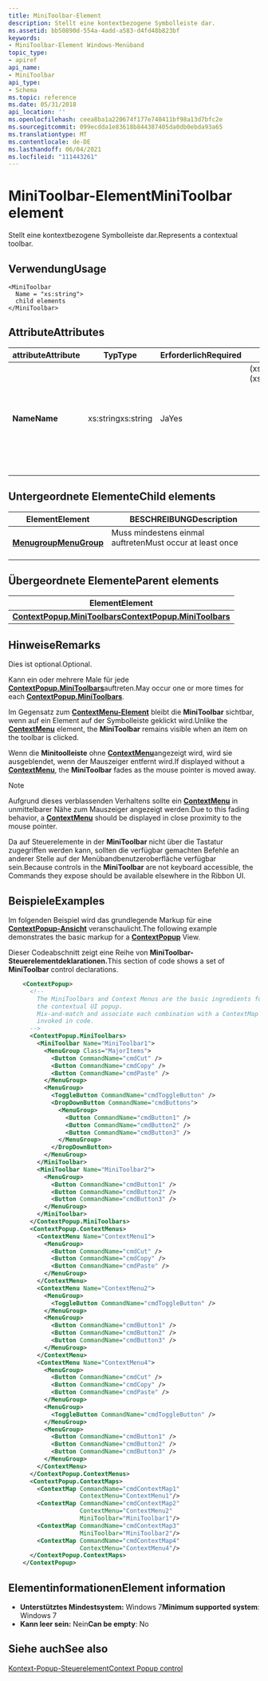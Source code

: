 ```yaml
---
title: MiniToolbar-Element
description: Stellt eine kontextbezogene Symbolleiste dar.
ms.assetid: bb50890d-554a-4add-a583-d4fd48b823bf
keywords:
- MiniToolbar-Element Windows-Menüband
topic_type:
- apiref
api_name:
- MiniToolbar
api_type:
- Schema
ms.topic: reference
ms.date: 05/31/2018
api_location: ''
ms.openlocfilehash: ceea8ba1a220674f177e740411bf98a13d7bfc2e
ms.sourcegitcommit: 099ecdda1e83618b844387405da0db0ebda93a65
ms.translationtype: MT
ms.contentlocale: de-DE
ms.lasthandoff: 06/04/2021
ms.locfileid: "111443261"
---
```

# <a name="minitoolbar-element"></a><span data-ttu-id="ce761-104">MiniToolbar-Element</span><span class="sxs-lookup"><span data-stu-id="ce761-104">MiniToolbar element</span></span>

<span data-ttu-id="ce761-105">Stellt eine kontextbezogene Symbolleiste dar.</span><span class="sxs-lookup"><span data-stu-id="ce761-105">Represents a contextual toolbar.</span></span>

## <a name="usage"></a><span data-ttu-id="ce761-106">Verwendung</span><span class="sxs-lookup"><span data-stu-id="ce761-106">Usage</span></span>

``` syntax
<MiniToolbar
  Name = "xs:string">
  child elements
</MiniToolbar>
```

## <a name="attributes"></a><span data-ttu-id="ce761-107">Attribute</span><span class="sxs-lookup"><span data-stu-id="ce761-107">Attributes</span></span>



| <span data-ttu-id="ce761-108">attribute</span><span class="sxs-lookup"><span data-stu-id="ce761-108">Attribute</span></span>           | <span data-ttu-id="ce761-109">Typ</span><span class="sxs-lookup"><span data-stu-id="ce761-109">Type</span></span>                 | <span data-ttu-id="ce761-110">Erforderlich</span><span class="sxs-lookup"><span data-stu-id="ce761-110">Required</span></span>       | <span data-ttu-id="ce761-111">BESCHREIBUNG</span><span class="sxs-lookup"><span data-stu-id="ce761-111">Description</span></span>                                                                                                                                                                                                                |
|---------------------|----------------------|----------------|----------------------------------------------------------------------------------------------------------------------------------------------------------------------------------------------------------------------------|
| <span data-ttu-id="ce761-112">**Name**</span><span class="sxs-lookup"><span data-stu-id="ce761-112">**Name**</span></span><br/> | <span data-ttu-id="ce761-113">xs:string</span><span class="sxs-lookup"><span data-stu-id="ce761-113">xs:string</span></span><br/> | <span data-ttu-id="ce761-114">Ja</span><span class="sxs-lookup"><span data-stu-id="ce761-114">Yes</span></span><br/> | <span data-ttu-id="ce761-115"><dt> (xs:string)</span><span class="sxs-lookup"><span data-stu-id="ce761-115"><dt> (xs:string)</span></span><br/> </dt> <dd> <span data-ttu-id="ce761-116">Eine Zeichenfolge, die aus einer beliebigen Sequenz von Zeichen besteht, einschließlich Leerzeichen und Zeilenunterbrechungszeichen.</span><span class="sxs-lookup"><span data-stu-id="ce761-116">A string composed of any sequence of characters, including white space and line-break characters.</span></span><br/> </dd> </dl> |



## <a name="child-elements"></a><span data-ttu-id="ce761-117">Untergeordnete Elemente</span><span class="sxs-lookup"><span data-stu-id="ce761-117">Child elements</span></span>



| <span data-ttu-id="ce761-118">Element</span><span class="sxs-lookup"><span data-stu-id="ce761-118">Element</span></span>                                                         | <span data-ttu-id="ce761-119">BESCHREIBUNG</span><span class="sxs-lookup"><span data-stu-id="ce761-119">Description</span></span>                                     |
|-----------------------------------------------------------------|-------------------------------------------------|
| [<span data-ttu-id="ce761-120">**Menugroup**</span><span class="sxs-lookup"><span data-stu-id="ce761-120">**MenuGroup**</span></span>](windowsribbon-element-menugroup.md)<br/> | <span data-ttu-id="ce761-121">Muss mindestens einmal auftreten</span><span class="sxs-lookup"><span data-stu-id="ce761-121">Must occur at least once</span></span><br/> <br/> |



## <a name="parent-elements"></a><span data-ttu-id="ce761-122">Übergeordnete Elemente</span><span class="sxs-lookup"><span data-stu-id="ce761-122">Parent elements</span></span>



| <span data-ttu-id="ce761-123">Element</span><span class="sxs-lookup"><span data-stu-id="ce761-123">Element</span></span>                                                                                         |
|-------------------------------------------------------------------------------------------------|
| [<span data-ttu-id="ce761-124">**ContextPopup.MiniToolbars**</span><span class="sxs-lookup"><span data-stu-id="ce761-124">**ContextPopup.MiniToolbars**</span></span>](windowsribbon-element-contextpopup-minitoolbars.md)<br/> |



## <a name="remarks"></a><span data-ttu-id="ce761-125">Hinweise</span><span class="sxs-lookup"><span data-stu-id="ce761-125">Remarks</span></span>

<span data-ttu-id="ce761-126">Dies ist optional.</span><span class="sxs-lookup"><span data-stu-id="ce761-126">Optional.</span></span>

<span data-ttu-id="ce761-127">Kann ein oder mehrere Male für jede [**ContextPopup.MiniToolbars**](windowsribbon-element-contextpopup-minitoolbars.md)auftreten.</span><span class="sxs-lookup"><span data-stu-id="ce761-127">May occur one or more times for each [**ContextPopup.MiniToolbars**](windowsribbon-element-contextpopup-minitoolbars.md).</span></span>

<span data-ttu-id="ce761-128">Im Gegensatz zum [**ContextMenu-Element**](windowsribbon-element-contextmenu.md) bleibt die **MiniToolbar** sichtbar, wenn auf ein Element auf der Symbolleiste geklickt wird.</span><span class="sxs-lookup"><span data-stu-id="ce761-128">Unlike the [**ContextMenu**](windowsribbon-element-contextmenu.md) element, the **MiniToolbar** remains visible when an item on the toolbar is clicked.</span></span>

<span data-ttu-id="ce761-129">Wenn die **Minitoolleiste** ohne [**ContextMenu**](windowsribbon-element-contextmenu.md)angezeigt wird, wird sie ausgeblendet, wenn der Mauszeiger entfernt wird.</span><span class="sxs-lookup"><span data-stu-id="ce761-129">If displayed without a [**ContextMenu**](windowsribbon-element-contextmenu.md), the **MiniToolbar** fades as the mouse pointer is moved away.</span></span>

> [!Note]  
> <span data-ttu-id="ce761-130">Aufgrund dieses verblassenden Verhaltens sollte ein [**ContextMenu**](windowsribbon-element-contextmenu.md) in unmittelbarer Nähe zum Mauszeiger angezeigt werden.</span><span class="sxs-lookup"><span data-stu-id="ce761-130">Due to this fading behavior, a [**ContextMenu**](windowsribbon-element-contextmenu.md) should be displayed in close proximity to the mouse pointer.</span></span>

 

<span data-ttu-id="ce761-131">Da auf Steuerelemente in der **MiniToolbar** nicht über die Tastatur zugegriffen werden kann, sollten die verfügbar gemachten Befehle an anderer Stelle auf der Menübandbenutzeroberfläche verfügbar sein.</span><span class="sxs-lookup"><span data-stu-id="ce761-131">Because controls in the **MiniToolbar** are not keyboard accessible, the Commands they expose should be available elsewhere in the Ribbon UI.</span></span>

## <a name="examples"></a><span data-ttu-id="ce761-132">Beispiele</span><span class="sxs-lookup"><span data-stu-id="ce761-132">Examples</span></span>

<span data-ttu-id="ce761-133">Im folgenden Beispiel wird das grundlegende Markup für eine [**ContextPopup-Ansicht**](windowsribbon-element-contextpopup.md) veranschaulicht.</span><span class="sxs-lookup"><span data-stu-id="ce761-133">The following example demonstrates the basic markup for a [**ContextPopup**](windowsribbon-element-contextpopup.md) View.</span></span>

<span data-ttu-id="ce761-134">Dieser Codeabschnitt zeigt eine Reihe von **MiniToolbar-Steuerelementdeklarationen.**</span><span class="sxs-lookup"><span data-stu-id="ce761-134">This section of code shows a set of **MiniToolbar** control declarations.</span></span>


```XML
    <ContextPopup>
      <!--
        The MiniToolbars and Context Menus are the basic ingredients for 
        the contextual UI popup. 
        Mix-and-match and associate each combination with a ContextMap Command 
        invoked in code.
      -->
      <ContextPopup.MiniToolbars>
        <MiniToolbar Name="MiniToolbar1">
          <MenuGroup Class="MajorItems">
            <Button CommandName="cmdCut" />
            <Button CommandName="cmdCopy" />
            <Button CommandName="cmdPaste" />
          </MenuGroup>
          <MenuGroup>
            <ToggleButton CommandName="cmdToggleButton" />
            <DropDownButton CommandName="cmdButtons">
              <MenuGroup>
                <Button CommandName="cmdButton1" />
                <Button CommandName="cmdButton2" />
                <Button CommandName="cmdButton3" />
              </MenuGroup>
            </DropDownButton>
          </MenuGroup>
        </MiniToolbar>
        <MiniToolbar Name="MiniToolbar2">
          <MenuGroup>
            <Button CommandName="cmdButton1" />
            <Button CommandName="cmdButton2" />
            <Button CommandName="cmdButton3" />
          </MenuGroup>
        </MiniToolbar>
      </ContextPopup.MiniToolbars>
      <ContextPopup.ContextMenus>
        <ContextMenu Name="ContextMenu1">
          <MenuGroup>
            <Button CommandName="cmdCut" />
            <Button CommandName="cmdCopy" />
            <Button CommandName="cmdPaste" />
          </MenuGroup>
        </ContextMenu>
        <ContextMenu Name="ContextMenu2">
          <MenuGroup>
            <ToggleButton CommandName="cmdToggleButton" />
          </MenuGroup>
          <MenuGroup>
            <Button CommandName="cmdButton1" />
            <Button CommandName="cmdButton2" />
            <Button CommandName="cmdButton3" />
          </MenuGroup>
        </ContextMenu>
        <ContextMenu Name="ContextMenu4">
          <MenuGroup>
            <Button CommandName="cmdCut" />
            <Button CommandName="cmdCopy" />
            <Button CommandName="cmdPaste" />
          </MenuGroup>
          <MenuGroup>
            <ToggleButton CommandName="cmdToggleButton" />
          </MenuGroup>
          <MenuGroup>
            <Button CommandName="cmdButton1" />
            <Button CommandName="cmdButton2" />
            <Button CommandName="cmdButton3" />
          </MenuGroup>
        </ContextMenu>
      </ContextPopup.ContextMenus>
      <ContextPopup.ContextMaps>
        <ContextMap CommandName="cmdContextMap1"
                    ContextMenu="ContextMenu1"/>
        <ContextMap CommandName="cmdContextMap2"
                    ContextMenu="ContextMenu2"
                    MiniToolbar="MiniToolbar1"/>
        <ContextMap CommandName="cmdContextMap3"
                    MiniToolbar="MiniToolbar2"/>
        <ContextMap CommandName="cmdContextMap4"
                    ContextMenu="ContextMenu4"/>
      </ContextPopup.ContextMaps>
    </ContextPopup>
```



## <a name="element-information"></a><span data-ttu-id="ce761-135">Elementinformationen</span><span class="sxs-lookup"><span data-stu-id="ce761-135">Element information</span></span>

* <span data-ttu-id="ce761-136">**Unterstütztes Mindestsystem:** Windows 7</span><span class="sxs-lookup"><span data-stu-id="ce761-136">**Minimum supported system**: Windows 7</span></span>
* <span data-ttu-id="ce761-137">**Kann leer sein:** Nein</span><span class="sxs-lookup"><span data-stu-id="ce761-137">**Can be empty**: No</span></span>



## <a name="see-also"></a><span data-ttu-id="ce761-138">Siehe auch</span><span class="sxs-lookup"><span data-stu-id="ce761-138">See also</span></span>

<dl> <dt>

[<span data-ttu-id="ce761-139">Kontext-Popup-Steuerelement</span><span class="sxs-lookup"><span data-stu-id="ce761-139">Context Popup control</span></span>](windowsribbon-controls-contextpopup.md)
</dt> </dl>

 

 





